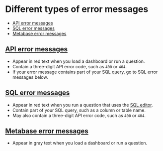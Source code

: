 # Different types of error messages
- [API error messages][api-error-message]
- [SQL error messages][sql-error-message]
- [Metabase error messages][metabase-error-message]

## [API error messages][discourse-search-api-error]

- Appear in red text when you load a dashboard or run a question.
- Contain a three-digit API error code, such as `400` or `404`.
- If your error message contains part of your SQL query, go to SQL error messages below.


## [SQL error messages][troubleshoot-sql]

- Appear in red text when you run a question that uses the [SQL editor][sql-editor].
- Contain part of your SQL query, such as a column or table name.
- May also contain a three-digit API error code, such as `400` or `404`.


## [Metabase error messages][discourse-search-metabase-error]

- Appear in gray text when you load a dashboard or run a question.


[api-error-message]: #api-error-messages
[discourse-search-api-error]: https://discourse.metabase.com/search?q=api%20error%20message
[discourse-search-metabase-error]: https://discourse.metabase.com/search?q=metabase%20error%20message
[metabase-error-message]: #metabase-error-messages
[sql-error-message]: #sql-error-messages
[troubleshoot-sql]: ./sql-error-message.html
[sql-editor]: /glossary/native_query_editor.html
